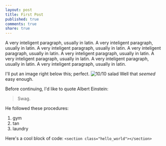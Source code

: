 ```yaml
---
layout: post
title: First Post
published: true
comments: true
share: true
---
```


A very inteligent paragraph, usually in latin. A very inteligent paragraph, usually in latin. A very inteligent paragraph, usually in latin. A very inteligent paragraph, usually in latin. A very inteligent paragraph, usually in latin. A very inteligent paragraph, usually in latin. A very inteligent paragraph, usually in latin. A very inteligent paragraph, usually in latin.

I'll put an image right below this; perfect.
![10/10 salad](https://scontent-b-mia.xx.fbcdn.net/hphotos-xap1/t31.0-8/10463794_10202296936640624_701413299662070409_o.jpg)
Well that _seemed_ easy enough.

Before continuing, I'd like to quote Albert Einstein:
> Swag.

He followed these procedures:
1. gym
2. tan
3. laundry

Here's a cool block of code:
`<section class="hello_world"></section>`

